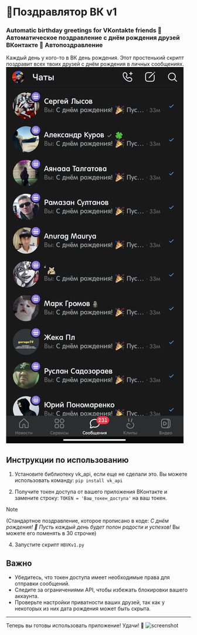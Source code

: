 # 🎉Поздравлятор ВК v1


### Automatic birthday greetings for VKontakte friends 🥳 Автоматическое поздравление с днём рождения друзей ВКонтакте 🥳 Автопоздравление
Каждый день у кого-то в ВК день рождения. Этот простенький скрипт поздравит всех твоих друзей с днём рождения в личных сообщениях.
![screenshot](https://github.com/ll1k4/Automatic-birthday-greetings-for-VKontakte-friends/blob/main/IMG_20250210_150714.jpg)

## Инструкции по использованию

1. Установите библиотеку vk_api, если еще не сделали это. Вы можете использовать команду:
```pip install vk_api```
   

2. Получите токен доступа от вашего приложения ВКонтакте и замените строку:
      ```TOKEN = 'Ваш_токен_доступа'```  на ваш токен.

> [!NOTE]
> (Стандартное поздравление, которое прописано в коде: *С днём рождения! 🎉 Пусть каждый день будет полон радости и успехов!*
   Вы можете его поменять в 30 строчке)

4. Запустите скрипт ```HBVKv1.py```

## Важно

- Убедитесь, что токен доступа имеет необходимые права для отправки сообщений.
- Следите за ограничениями API, чтобы избежать блокировки вашего аккаунта.
- Проверьте настройки приватности ваших друзей, так как у некоторых из них дата рождения может быть скрыта.

---

Теперь вы готовы использовать приложение! Удачи! 🚀
![screenshot](https://github.com/ll1k4/Automatic-birthday-greetings-for-VKontakte-friends/blob/main/Screenshot_2025-02-10-14-59-01-824_re.sova.five-edit.jpg)
